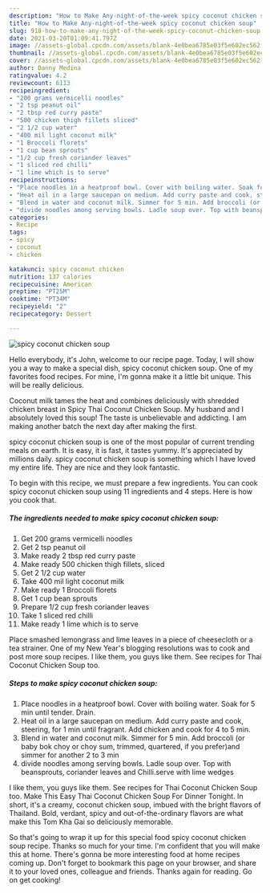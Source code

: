 ```yaml
---
description: "How to Make Any-night-of-the-week spicy coconut chicken soup"
title: "How to Make Any-night-of-the-week spicy coconut chicken soup"
slug: 918-how-to-make-any-night-of-the-week-spicy-coconut-chicken-soup
date: 2021-03-20T01:09:41.797Z
image: //assets-global.cpcdn.com/assets/blank-4e0bea6785e03f5e602ec562f230caae08da540cada707380b4fe1bbebba43da.png
thumbnail: //assets-global.cpcdn.com/assets/blank-4e0bea6785e03f5e602ec562f230caae08da540cada707380b4fe1bbebba43da.png
cover: //assets-global.cpcdn.com/assets/blank-4e0bea6785e03f5e602ec562f230caae08da540cada707380b4fe1bbebba43da.png
author: Danny Medina
ratingvalue: 4.2
reviewcount: 6113
recipeingredient:
- "200 grams vermicelli noodles"
- "2 tsp peanut oil"
- "2 tbsp red curry paste"
- "500 chicken thigh fillets sliced"
- "2 1/2 cup water"
- "400 mil light coconut milk"
- "1 Broccoli florets"
- "1 cup bean sprouts"
- "1/2 cup fresh coriander leaves"
- "1 sliced red chilli"
- "1 lime which is to serve"
recipeinstructions:
- "Place noodles in a heatproof bowl. Cover with boiling water. Soak for 5 min until tender. Drain."
- "Heat oil in a large saucepan on medium. Add curry paste and cook, steering, for 1 min until fragrant. Add chicken and cook for 4 to 5 min."
- "Blend in water and coconut milk. Simmer for 5 min. Add broccoli (or baby bok choy or choy sum, trimmed, quartered, if you prefer)and simmer for another 2 to 3 min"
- "divide noodles among serving bowls. Ladle soup over. Top with beansprouts, coriander leaves and Chilli.serve with lime wedges"
categories:
- Recipe
tags:
- spicy
- coconut
- chicken

katakunci: spicy coconut chicken 
nutrition: 137 calories
recipecuisine: American
preptime: "PT25M"
cooktime: "PT34M"
recipeyield: "2"
recipecategory: Dessert

---
```



![spicy coconut chicken soup](//assets-global.cpcdn.com/assets/blank-4e0bea6785e03f5e602ec562f230caae08da540cada707380b4fe1bbebba43da.png)

Hello everybody, it's John, welcome to our recipe page. Today, I will show you a way to make a special dish, spicy coconut chicken soup. One of my favorites food recipes. For mine, I'm gonna make it a little bit unique. This will be really delicious.

Coconut milk tames the heat and combines deliciously with shredded chicken breast in Spicy Thai Coconut Chicken Soup. My husband and I absolutely loved this soup! The taste is unbelievable and addicting. I am making another batch the next day after making the first.

spicy coconut chicken soup is one of the most popular of current trending meals on earth. It is easy, it is fast, it tastes yummy. It's appreciated by millions daily. spicy coconut chicken soup is something which I have loved my entire life. They are nice and they look fantastic.


To begin with this recipe, we must prepare a few ingredients. You can cook spicy coconut chicken soup using 11 ingredients and 4 steps. Here is how you cook that.

<!--inarticleads1-->

##### The ingredients needed to make spicy coconut chicken soup:

1. Get 200 grams vermicelli noodles
1. Get 2 tsp peanut oil
1. Make ready 2 tbsp red curry paste
1. Make ready 500 chicken thigh fillets, sliced
1. Get 2 1/2 cup water
1. Take 400 mil light coconut milk
1. Make ready 1 Broccoli florets
1. Get 1 cup bean sprouts
1. Prepare 1/2 cup fresh coriander leaves
1. Take 1 sliced red chilli
1. Make ready 1 lime which is to serve


Place smashed lemongrass and lime leaves in a piece of cheesecloth or a tea strainer. One of my New Year&#39;s blogging resolutions was to cook and post more soup recipes. I like them, you guys like them. See recipes for Thai Coconut Chicken Soup too. 

<!--inarticleads2-->

##### Steps to make spicy coconut chicken soup:

1. Place noodles in a heatproof bowl. Cover with boiling water. Soak for 5 min until tender. Drain.
1. Heat oil in a large saucepan on medium. Add curry paste and cook, steering, for 1 min until fragrant. Add chicken and cook for 4 to 5 min.
1. Blend in water and coconut milk. Simmer for 5 min. Add broccoli (or baby bok choy or choy sum, trimmed, quartered, if you prefer)and simmer for another 2 to 3 min
1. divide noodles among serving bowls. Ladle soup over. Top with beansprouts, coriander leaves and Chilli.serve with lime wedges


I like them, you guys like them. See recipes for Thai Coconut Chicken Soup too. Make This Easy Thai Coconut Chicken Soup For Dinner Tonight. In short, it&#39;s a creamy, coconut chicken soup, imbued with the bright flavors of Thailand. Bold, verdant, spicy and out-of-the-ordinary flavors are what make this Tom Kha Gai so deliciously memorable. 

So that's going to wrap it up for this special food spicy coconut chicken soup recipe. Thanks so much for your time. I'm confident that you will make this at home. There's gonna be more interesting food at home recipes coming up. Don't forget to bookmark this page on your browser, and share it to your loved ones, colleague and friends. Thanks again for reading. Go on get cooking!
